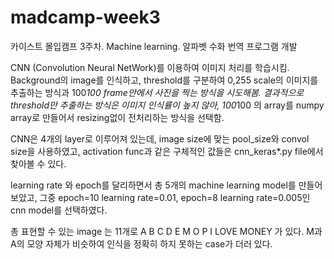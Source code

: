 # madcamp-week3
카이스트 몰입캠프 3주차. Machine learning. 알파벳 수화 번역 프로그램 개발

CNN (Convolution Neural NetWork)를 이용하여 이미지 처리를 학습시킴.
Background의 image를 인식하고, threshold를 구분하여 0,255 scale의 이미지를 추출하는 방식과
100*100 frame안에서 사진을 찍는 방식을 시도해봄.
결과적으로 threshold만 추출하는 방식은 이미지 인식률이 높지 않아, 100*100 의 array를 numpy array로 만들어서 resizing없이 전처리하는 방식을 선택함.


CNN은 4개의 layer로 이루어져 있는데, image size에 맞는 pool_size와 convol size을 사용하였고, activation func과 같은 구체적인 값들은 
cnn_keras*.py file에서 찾아볼 수 있다. 

learning rate 와 epoch를 달리하면서 총 5개의 machine learning model를 만들어 보았고,
그중 epoch=10 learning rate=0.01, epoch=8 learning rate=0.005인 cnn model를 선택하였다.

총 표현할 수 있는 image 는 11개로 A B C D E M O P I  LOVE MONEY 가 있다.
M과 A의 모양 자체가 비슷하여 인식을 정확히 하지 못하는 case가 더러 있다. 
